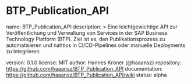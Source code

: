 # BTP_Publication_API
name: BTP_Publication_API
description: >
  Eine leichtgewichtige API zur Veröffentlichung und Verwaltung von Services
  in der SAP Business Technology Platform (BTP). 
  Ziel ist es, den Publikationsprozess zu automatisieren und
  nahtlos in CI/CD-Pipelines oder manuelle Deployments zu integrieren.

version: 0.1.0
license: MIT
author: Hannes Kröner (@haaansz)
repository: https://github.com/haaansz/BTP_Publication_API
documentation: https://github.com/haaansz/BTP_Publication_API/wiki
status: alpha
